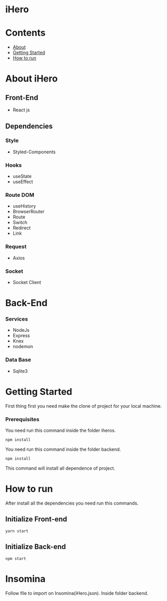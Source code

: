 # iHero

# Contents

- [About](#about)
- [Getting Started](#getting_started)
- [How to run](#how_to_run)

# About iHero <a name = "about"></a>

## Front-End

- React js

## Dependencies

### Style

- Styled-Components

### Hooks

- useState
- useEffect

### Route DOM

- useHistory
- BrowserRouter
- Route
- Switch
- Redirect
- Link

###  Request

- Axios

### Socket

- Socket Client



# Back-End

### Services

- NodeJs
- Express
- Knex
- nodemon

### Data Base

- Sqlite3

# Getting Started <a name = "getting_started"></a>

First thing first you need make the clone of project for your local machine.

### Prerequisites

You need run this command inside the folder iheros.

```
npm install
```

You need run this command inside the folder backend.

```
npm install
```
This command will install all dependence of project.

# How to run <a name = "how_to_run"></a>

After install all the dependencies you need run this commands.
## Initialize Front-end
```
yarn start
```
## Initialize Back-end
```
npm start
```
# Insomina

Follow file to import on Insomina(iHero.json). Inside folder backend.